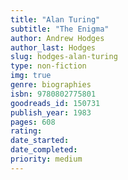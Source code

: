 ```yaml
---
title: "Alan Turing"
subtitle: "The Enigma"
author: Andrew Hodges
author_last: Hodges
slug: hodges-alan-turing
type: non-fiction
img: true
genre: biographies
isbn: 9780802775801
goodreads_id: 150731
publish_year: 1983
pages: 608
rating: 
date_started:
date_completed:
priority: medium
---
```

